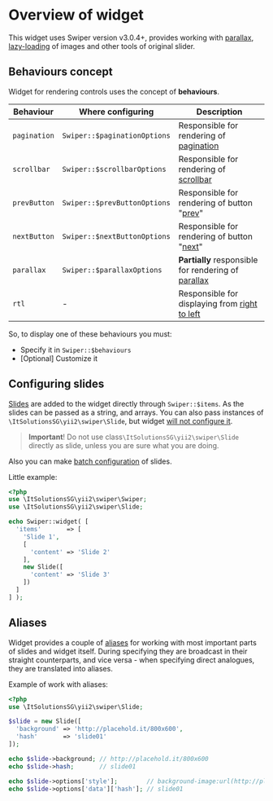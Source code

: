 # Overview of widget

This widget uses Swiper version v3.0.4+, provides working with [parallax](behaviours-parallax.md), 
[lazy-loading](usage-lazy-loading.md) of images and other tools of original slider.

## Behaviours concept

Widget for rendering controls uses the concept of **behaviours**. 

Behaviour     | Where configuring            | Description                                                                       
------------- | ---------------------------- | -------------------------------------------------------------------------------
`pagination`  | `Swiper::$paginationOptions` | Responsible for rendering of [pagination](behaviours-pagination.md)                  
`scrollbar`   | `Swiper::$scrollbarOptions`  | Responsible for rendering of [scrollbar](behaviours-scrollbar.md)                  
`prevButton`  | `Swiper::$prevButtonOptions` | Responsible for rendering of button "[prev](behaviours-navigation-buttons.md)"
`nextButton`  | `Swiper::$nextButtonOptions` | Responsible for rendering of button "[next](behaviours-navigation-buttons.md)" 
`parallax`    | `Swiper::$parallaxOptions`   | **Partially** responsible for rendering of [parallax](behaviours-parallax.md)      
`rtl`         | -                            | Responsible for displaying from [right to left](behaviours-rtl.md)            

So, to display one of these behaviours you must:

* Specify it in `Swiper::$behaviours`
* [Optional] Customize it

## Configuring slides

[Slides](usage-slides.md) are added to the widget directly through `Swiper::$items`. 
As the slides can be passed as a string, and arrays.
You can also pass instances of `\ItSolutionsSG\yii2\swiper\Slide`, 
but widget [will not configure it](usage-slides.md#%D0%9D%D0%B0%D1%81%D1%82%D1%80%D0%BE%D0%B9%D0%BA%D0%B0-%D0%BE%D0%B1%D1%8A%D0%B5%D0%BA%D1%82%D0%BE%D0%B2-goehringsyii2swiperslide).

> **Important**! Do not use class`\ItSolutionsSG\yii2\swiper\Slide` directly as slide, 
  unless you are sure what you are doing.

Also you can make [batch configuration](options-slide-batch.md) of slides.

Little example:

```PHP
<?php
use \ItSolutionsSG\yii2\swiper\Swiper;
use \ItSolutionsSG\yii2\swiper\Slide;

echo Swiper::widget( [
  'items'       => [
    'Slide 1',
    [
      'content' => 'Slide 2'
    ],
    new Slide([
      'content' => 'Slide 3'
    ])
  ]
] );
```

## Aliases

Widget provides a couple of [aliases](options-aliases.md) for working with most important parts of slides
and widget itself.
During specifying they are broadcast in their straight counterparts, 
and vice versa - when specifying direct analogues, they are translated into aliases.

Example of work with aliases:

```PHP
<?php
use \ItSolutionsSG\yii2\swiper\Slide;

$slide = new Slide([
  'background' => 'http://placehold.it/800x600',
  'hash'       => 'slide01'
]);

echo $slide->background; // http://placehold.it/800x600
echo $slide->hash;       // slide01

echo $slide->options['style'];        // background-image:url(http://placehold.it/800x600)
echo $slide->options['data']['hash']; // slide01

```

